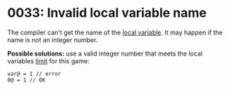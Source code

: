 # 0033: Invalid local variable name

The compiler can't get the name of the [local variable](../../language/data-types/variables.md#local-variables). It may happen if the name is not an integer number.

**Possible solutions:** use a valid integer number that meets the local variables [limit](../../scm-documentation/gta-limits.md) for this game:

```
var@ = 1 // error
0@ = 1 // OK
```

